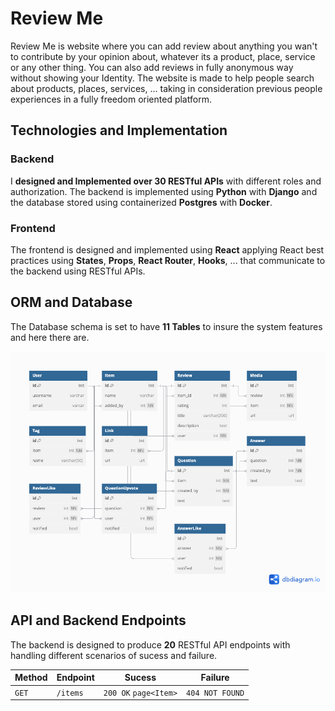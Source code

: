 # Review Me

Review Me is website where you can add review about anything you wan't to contribute by your opinion about, whatever its a product, place, service or any other thing. You can also add reviews in fully anonymous way without showing your Identity. The website is made to help people search about products, places, services, ... taking in consideration previous people experiences in a fully freedom oriented platform.

## Technologies and Implementation

### Backend

I **designed and Implemented over 30 RESTful APIs** with different roles and authorization. The backend is implemented using **Python** with **Django** and the database stored using containerized **Postgres** with **Docker**.

### Frontend

The frontend is designed and implemented using **React** applying React best practices using **States**, **Props**, **React Router**, **Hooks**, ... that communicate to the backend using RESTful APIs.

## ORM and Database

The Database schema is set to have <strong>11 Tables</strong> to insure the system features and here there are.

![review me database schema](./images/reviewme-schema.png)

## API and Backend Endpoints

The backend is designed to produce **20** RESTful API endpoints with handling different scenarios of sucess and failure.

| **Method** | **Endpoint** | **Sucess**            | **Failure**     |
| ---------- | ------------ | --------------------- | --------------- |
| `GET`      | `/items`     | `200 OK` `page<Item>` | `404 NOT FOUND` |
